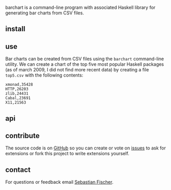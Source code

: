 barchart is a command-line program with associated Haskell library for
generating bar charts from CSV files.

## install

## use

Bar charts can be created from CSV files using the `barchart`
command-line utility. We can create a chart of the top five most
popular Haskell packages (as of march 2009, I did not find more recent
data) by creating a file `top5.csv` with the following contents:

    xmonad,35428
    HTTP,26203
    zlib,24431
    Cabal,23691
    X11,21563


## api

## contribute

The source code is on [GitHub] so you can create or vote on [issues]
to ask for extensions or fork this project to write extensions
yourself.

## contact

For questions or feedback email [Sebastian Fischer][email].

[email]: mailto:sebf@informatik.uni-kiel.de
[GitHub]: http://github.com/sebfisch/haskell-barchart 
[issues]: http://github.com/sebfisch/haskell-barchart/issues


